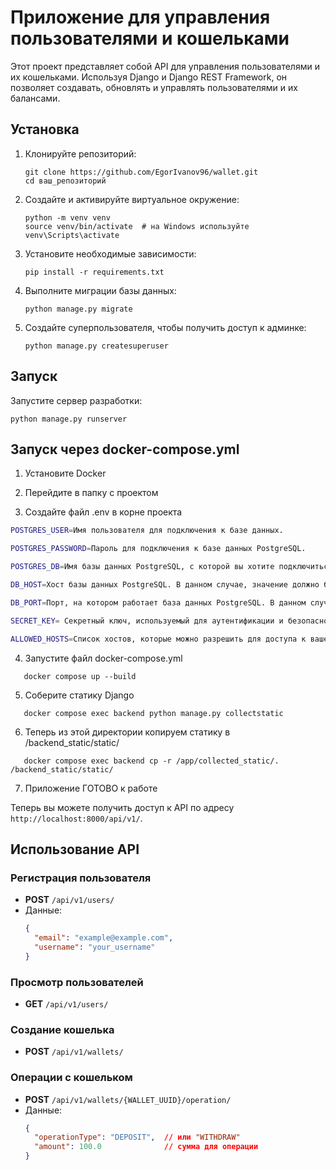 # Приложение для управления пользователями и кошельками

Этот проект представляет собой API для управления пользователями и их кошельками. Используя Django и Django REST Framework, он позволяет создавать, обновлять и управлять пользователями и их балансами.

## Установка

1. Клонируйте репозиторий:

   ```
   git clone https://github.com/EgorIvanov96/wallet.git
   cd ваш_репозиторий
   ```

2. Создайте и активируйте виртуальное окружение:

   ```
   python -m venv venv
   source venv/bin/activate  # на Windows используйте venv\Scripts\activate
   ```

3. Установите необходимые зависимости:

   ```
   pip install -r requirements.txt
   ```

4. Выполните миграции базы данных:

   ```
   python manage.py migrate
   ```

5. Создайте суперпользователя, чтобы получить доступ к админке:

   ```
   python manage.py createsuperuser
   ```


## Запуск

Запустите сервер разработки:

```
python manage.py runserver
```

## Запуск через docker-compose.yml

1. Установите Docker

2. Перейдите в папку с проектом

3. Создайте файл .env в корне проекта

```bash
POSTGRES_USER=Имя пользователя для подключения к базе данных.
```

```bash
POSTGRES_PASSWORD=Пароль для подключения к базе данных PostgreSQL.
```

```bash
POSTGRES_DB=Имя базы данных PostgreSQL, с которой вы хотите подключиться.
```

```bash
DB_HOST=Хост базы данных PostgreSQL. В данном случае, значение должно быть 'db'.
```

```bash
DB_PORT=Порт, на котором работает база данных PostgreSQL. В данном случае, значение должно быть '5432'
```

```bash
SECRET_KEY= Секретный ключ, используемый для аутентификации и безопасности вашего приложения.
```

```bash
ALLOWED_HOSTS=Список хостов, которые можно разрешить для доступа к вашему приложению. Вы можете указать конкретные имена хостов, разделяя их запятыми.
```

4. Запустите файл docker-compose.yml

```
   docker compose up --build
   ```

5. Соберите статику Django

```
   docker compose exec backend python manage.py collectstatic
   ```

6. Теперь из этой директории копируем статику в /backend_static/static/

```
   docker compose exec backend cp -r /app/collected_static/. /backend_static/static/ 
   ```
7. Приложение ГОТОВО к работе

Теперь вы можете получить доступ к API по адресу `http://localhost:8000/api/v1/`.

## Использование API

### Регистрация пользователя

- **POST** `/api/v1/users/`
- Данные:
  ```json
  {
    "email": "example@example.com",
    "username": "your_username"
  }
  ```

### Просмотр пользователей

- **GET** `/api/v1/users/`

### Создание кошелька

- **POST** `/api/v1/wallets/`

### Операции с кошельком

- **POST** `/api/v1/wallets/{WALLET_UUID}/operation/`
- Данные:
  ```json
  {
    "operationType": "DEPOSIT",  // или "WITHDRAW"
    "amount": 100.0              // сумма для операции
  }
  ```
